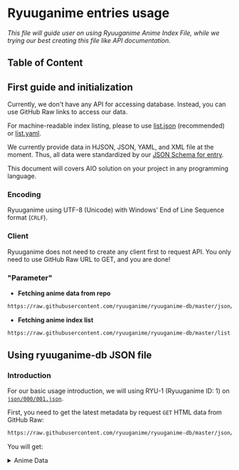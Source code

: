# Ryuuganime entries usage

_This file will guide user on using Ryuuganime Anime Index File, while
we trying our best creating this file like API documentation._

## Table of Content


## First guide and initialization

Currently, we don't have any API for accessing database. Instead, you can use GitHub Raw links to access our data.

For machine-readable index listing, please to use [list.json](list.json) (recommended) or [list.yaml](list.yaml).

We currently provide data in HJSON, JSON, YAML, and XML file at the moment. Thus, all data were standardized by our [JSON Schema for entry](schemas/entry.json).

This document will covers AIO solution on your project in any programming language.

### Encoding

Ryuuganime using UTF-8 (Unicode) with Windows' End of Line Sequence format (`CRLF`).

### Client

Ryuuganime does not need to create any client first to request API. You only need to use GitHub Raw URL to GET, and you are done!

### "Parameter"

* **Fetching anime data from repo**
      
```bash
https://raw.githubusercontent.com/ryuuganime/ryuuganime-db/master/json/<RYU-ID1>/<RYU-ID2>.json
```
* **Fetching anime index list**
```bash
https://raw.githubusercontent.com/ryuuganime/ryuuganime-db/master/list.json
```

## Using ryuuganime-db JSON file

### Introduction

For our basic usage introduction, we will using RYU-1 (Ryuuganime ID: 1)
on [`json/000/001.json`](json/000/001.json).

First, you need to get the latest metadata by request `GET` HTML data
from GitHub Raw:
```bash
https://raw.githubusercontent.com/ryuuganime/ryuuganime-db/master/json/000/001.json
```

You will get:
<details>
<summary>Anime Data</summary>
<source lang="json">{
    "$schema": "../../schemas/entry.json",
    "title": {
        "native": "富豪刑事 Balance:UNLIMITED",
        "en_Latn": "Fugou Keiji: Balance:Unlimited",
        "ar_001": "المحقق المليونير - الرصيد: غير محدود",
        "hu_HU": null,
        "he_IL": "בלש מיליונר - איזון: ללא הגבלה",
        "id_ID": "Detektif Milyuner - Balance:UNLIMITED",
        "en_US": "The Millionaire Detective – Balance: UNLIMITED",
        "ja_JP": "富豪刑事 Balance:UNLIMITED",
        "de_DE": null,
        "ko_KR": "부호형사 Balance:UNLIMITED",
        "fr_FR": null,
        "pt_PT": null,
        "ru_RU": "Богатый детектив. Баланс: Неограничен",
        "es_ES": "El Detective Millonario - Equilibrio:Ilimitado",
        "zh_Hans": "富豪刑事 Balance:UNLIMITED",
        "zh_Hant": "富豪刑事 Balance:UNLIMITED",
        "vi_VN": "Thám Tử Triệu Phú"
    },
    "backdrop": "https://artworks.thetvdb.com/banners/series/376211/backgrounds/5e8f9ab57e0ed.jpg",
    "visualKey": "https://artworks.thetvdb.com/banners/series/376211/posters/62114838.jpg",
    "synopsis": {
        "ar_001": "قصة أنمي Fugou Keiji: Balance:Unlimited تدور حول المحقق دايسكي كانبي المليونير فاحش الثراء الذي يحل القضايا بطرق وقحة غير تقليدية.",
        "hu_HU": null,
        "he_IL": null,
        "id_ID": "Daisuke Kanbe, seorang detektif dengan aset luar biasa. Daisuke Kanbe ditugaskan ke Markas Besar Pencegahan Kejahatan Modern, hanya mereka yang telah menyebabkan masalah bagi Departemen Kepolisian Metropolitan yang dikirim. Di sana, Daisuke bertemu dengan Haru Katou. Mereka harus bekerja sama untuk mengungkap berbagai kasus misteri.",
        "en_US": "The incredibly wealthy Daisuke Kanbe audaciously solves cases in unconventional ways. Kanbe is assigned to the \"Modern Crimes Task Unit\" — a unit created to keep problematic officers away from others. There, Kanbe becomes partners with Katou.",
        "ja_JP": "ケタ外れの資産をもつ神戸家の御曹司・大助が赴任したのは、 警視庁で問題を起こした人間だけが送り込まれる 「現代犯罪対策本部準備室」、通称「現対本部」。 そこで大助は情に厚い男・加藤 春とバディを組まされる。 人の命すら値踏みする大助に対して「世の中金じゃねぇ」と反発する加藤。 対立する2人の前に立ちはだかる、様々な事件と謎。 常識を超えた捜査が今、始まる――！",
        "de_DE": "Die Anime-Serie »The Millionaire Detective – Balance: UNLIMITED« dreht sich um den wohlhabenden und materialistisch veranlagten Detektiv Daisuke Kambe. Nachdem Daisuke Probleme auf seiner Polizeibehörde verursacht hat, wird er zum Hauptquartier zur Verhütung moderner Verbrechen gesandt, was eine Art Sammelpool für Leute wie ihn ist, die der Polizei nichts als Ärger bereitet haben.\nDort trifft er auf seinen künftigen Partner Haru Kato, die beide unterschiedlicher nicht sein könnten. Denn Kato ist der festen Überzeugung, dass Geld nicht alles auf der Welt ist und daher hat er für Daisukes materiell geprägte Lebensweise nicht viel übrig. Doch die beiden Detektive müssen ihre persönlichen Differenzen überwinden, um gemeinsam die vor ihnen liegenden Kriminalfälle lösen zu können.",
        "ko_KR": "부유한 자산을 가진 칸베 가문의 후계자 다이스케가 부임하게 된 곳은, 경시청에서 문제를 일으킨 사람들만 보내진다는 현대 범죄 대책 본부 준비실, 통칭 '현대 본부'.\n그 곳에서 다이스케는 정이 많은 남자 카토 하루와 함께 팀을 이루게 되고, 카토는 사람의 목숨에 값을 매기는 다이스케에게 세상은 돈이 다가 아니라며 반발한다.\n대립하는 두 사람의 앞을 가로막는 여러가지 사건과 수수께끼.\n상식을 뛰어넘는 수사가 지금, 시작된다-",
        "fr_FR": "Lorsque qu’une personne du Département de la Police métropolitaine de Tokyo pose problème, elle est transférée dans le « Nouveau Quartier Général Anti-Criminalité ». C’est là qu’est envoyé Daisuke, le fils riche et exceptionnel de l’illustre famille Kambe. Contre toute attente, il fera équipe avec le bienveillant Haru Kato. Daisuke, lui, considère que la vie a un prix, alors que Kato pense au contraire qu’elle est inestimable. Deux personnes que tout oppose, unies face aux nombreux mystères et incidents qui se dressent devant eux... C’est le début d’enquêtes défiant toute logique !",
        "pt_PT": "A história gira em torno do milionário Daisuke Kambe, herdeiro de uma das famílias mais ricas do Japão, designado como detetive da Força-Tarefa de Prevenção ao Crime Moderno (também conhecida como MCPTF), no Departamento de Polícia Metropolitana de Tóquio. Aproveitando ao máximo sua vasta riqueza, ele não economiza para solucionar crimes complexos e tem a tendência de avaliar tudo, incluindo vidas humanas individuais em termos de seu valor monetário. Haru Katou, um detetive de coração compassivo que acredita que dinheiro não é tudo, é escolhido como parceiro de Kambe, mas é repelido por sua atitude materialista. Tendo personalidades diametralmente opostas, testemunhe como os dois se unem para enfrentar crimes e mistérios aparentemente insolúveis!",
        "ru_RU": "«Деньги могут всё!» — примерно такого девиза придерживается детектив Дайсукэ Камбэ, у которого денег куры не клюют. Однако к чести детектива, надо отметить, что финансы он тратит в том числе и на ведение расследований. Вот только не всех в столичном Управлении полиции устраивает такой подход, и Дайсукэ благополучно сплавляют в Главное управление по борьбе с современными преступлениями, где рано или поздно оказываются все неугодные и проблемные полицейские. В пару Дайсукэ назначают Хару Като, который не одобряет методы Дайсукэ и убеждён, что некоторые вещи не купишь. Двум детективам предстоит как-то притереться друг к другу, параллельно расследуя запутанные криминальные загадки.",
        "es_ES": "La historia se centra en el increíblemente rico Daisuke Kanbe, quien es un detective que se encarga de resolver casos de la manera más poco convencional. Aunque la novela de Tsutsui se publicó entre 1975 y 1977, el anime se desarrollará en la era moderna. Kanbe es asignado a la “Unidad de Combate de Crímenes Modernos”, una unidad que, de hecho, fue creada para apartar a los oficiales problemáticos de los demás. Allí, Kanbe se hace compañero de Katou.",
        "zh_Hans": "本作故事主要講述刑警神戶大助，利用大富豪父親的巨大資產解決各種案件。\n擁有不可計數資產的神戶家大少爺大助即將赴任的地方，是僅會接收警視廳中的問題份子的「現代犯罪對策本部準備室」，通稱「現對本部」。\n大助在那裏與重感情的男人加藤春組成了搭檔。面對用錢衡量一切的大助，加藤以「世上並非只有金錢」加以反駁。各種各樣的事件和謎團，阻擋在這對立的2人面前。超越常識的搜查現在開始！",
        "zh_Hant": "本作故事主要講述刑警神戶大助，利用大富豪父親的巨大資產解決各種案件。\n擁有不可計數資產的神戶家大少爺大助即將赴任的地方，是僅會接收警視廳中的問題份子的「現代犯罪對策本部準備室」，通稱「現對本部」。\n大助在那裏與重感情的男人加藤春組成了搭檔。面對用錢衡量一切的大助，加藤以「世上並非只有金錢」加以反駁。各種各樣的事件和謎團，阻擋在這對立的2人面前。超越常識的搜查現在開始！",
        "vi_VN": "Kanbe Daisuke, một thám tử xuất thân từ gia đình giàu có sở hữu khối tài sản lớn không đếm xuể, anh được giao làm thám tử cho Ban phòng chống tội phạm hiện đại tại Sở Cảnh sát Thủ đô Tokyo. Tại đây, Kanbe hợp tác với Haru Katou, người có quan niệm tiền không phải tất cả, không thiện cảm mấy với việc tiêu xài tiền của Kanbe. Những bí ẩn đầy thách thức mở ra trước mắt hai thám tử, họ cùng hợp tác giải quyết các vụ án."
    },
    "information": {
        "synonyms": {
            "en_Latn": [
                "Fugō Keiji Balance: Unlimited",
                "FugouKeijiBUL"
            ],
            "ar_001": null,
            "hu_HU": null,
            "he_IL": null,
            "id_ID": null,
            "en_US": [
                "Wealthy Detective"
            ],
            "ja_JP": null,
            "de_DE": null,
            "ko_KR": null,
            "fr_FR": null,
            "pt_PT": null,
            "ru_RU": null,
            "es_ES": null,
            "zh_Hans": null,
            "zh_Hant": null,
            "vi_VN": null
        },
        "type": {
            "en_US": "TV",
            "id_ID": "Serial TV"
        },
        "status": {
            "en_US": "Airing",
            "id_ID": "Mengudara"
        },
        "serialGenre": {
            "en_US": [
                "Drama",
                "Mystery",
                "Comedy",
                "Crime"
            ],
            "id_ID": [
                "Drama",
                "Misteri",
                "Komedi",
                "Kriminalitas"
            ]
        },
        "serialTags": {
            "en_US": [
                "Detectives",
                "Police",
                "Billionaire",
                "Investigation",
                "Male Protagonist"
            ],
            "id_ID": [
                "Detektif",
                "Polisi",
                "Milyuner",
                "Investigasi",
                "Tokoh Utama Laki-Laki"
            ]
        },
        "releaseSeason": {
            "en_US": "Spring",
            "id_ID": "Semi",
            "ja_JP": "春",
            "ko_KR": "봄",
            "zh_Hans": "春天",
            "zh_Hant": "春天"
        },
        "releaseYear": 2020,
        "episode": 11,
        "releaseDate": "2020-04-10",
        "endDate": null,
        "duration": 23,
        "totalDuration": null,
        "studio": "CloverWorks",
        "rating": "PG13+",
        "isNsfw": false,
        "adaptation": {
            "en_US": "Novel",
            "id_ID": "Novel"
        },
        "country": {
            "en_US": "Japan",
            "id_ID": "Jepang"
        }
    },
    "scores": {
        "aniDB": {
            "id": 15364,
            "score": 6.07
        },
        "AniList": {
            "id": 114888,
            "score": 73
        },
        "AnimePlanet": {
            "url": "https://www.anime-planet.com/anime/the-millionaire-detective-balance-unlimited",
            "id": 14492,
            "score": 4.207
        },
        "ANN": {
            "id": 22980,
            "score": null
        },
        "aniSearch": {
            "url": "https://www.anisearch.com/anime/14906,fugou-keiji-balance-unlimited",
            "id": 14906,
            "score": 71
        },
        "Annict": {
            "id": 7271,
            "score": 86.67
        },
        "IMDb": {
            "code": "tt12117218",
            "score": 8.1
        },
        "KinoPoisk": {
            "id": null,
            "score": null
        },
        "Kitsu": {
            "slug": "fugou-keiji-balance-unlimited",
            "id": 43056,
            "score": 80.56
        },
        "LiveChart": {
            "id": 9777,
            "score": 8.27
        },
        "MyAnimeList": {
            "id": 41120,
            "score": 7.51
        },
        "MyShows": {
            "id": 66109,
            "score": 4.44
        },
        "Nautiljon": {
            "url": "https://www.nautiljon.com/animes/fugou+keiji+balance+-+unlimited.html",
            "score": 8.97
        },
        "Notify": {
            "base64": "TM1LPA8Wg",
            "score": 8.32
        },
        "OtakOtaku": {
            "id": 1724,
            "score": 9
        },
        "Shikimori": {
            "id": 41120,
            "score": 7.51
        },
        "SIMKL": {
            "id": 1247789,
            "score": 8.6
        },
        "TMDB": {
            "url": "https://www.themoviedb.org/tv/98491-balance-unlimited",
            "id": 98491,
            "score": 80
        },
        "Trakt": {
            "url": "https://trakt.tv/shows/157673",
            "id": 157673,
            "score": 73
        },
        "TVTime": {
            "id": 376211,
            "score": 9.76
        }
    },
    "updatedDate": "2020-05-05T16:54:42+07:00",
    "fansub": {
        "idn": {
            "Aibou": "https://www.aibouanime.site/2020/04/fugou-keiji-balanceunlimited.html",
            "Aizukara": "https://www.aizukara.web.id/search/label/Fugou%20Keiji",
            "AWSubs": null,
            "Allsub": null,
            "Alter": null,
            "AnimeGokil": null,
            "AniToki": null,
            "AoiTenshi": null,
            "Arks": null,
            "ASubs": null,
            "Bentoo": null,
            "Caramel": null,
            "Cijanepoi": null,
            "Conan": null,
            "DAnimeSubs": null,
            "Del": null,
            "DNFI": null,
            "Durandal": null,
            "EmotPekmen": null,
            "Excalibur": null,
            "exTonan": null,
            "Gantz": null,
            "Gin": null,
            "Haruna": null,
            "Haruzora": null,
            "HunterNoSekai": "https://www.huntersekai.website/search/label/Fugou?&max-results=8",
            "IA": null,
            "Inazumaotoshi": null,
            "Indis": null,
            "Inform0930": null,
            "Isekai": null,
            "Junk": "https://www.junksubs.com/search/label/Unlimited",
            "Kazefuri": null,
            "Kinshiru": null,
            "KO": null,
            "Kopaja": null,
            "LCC": null,
            "MangaNekoTranslation": null,
            "Melody": null,
            "Mite": null,
            "Nanairo": "https://nanairo-sub.livejournal.com/tag/fugou%20keiji%20balance%20unlimited",
            "Neo": null,
            "OPLovers": null,
            "Ougi": null,
            "Panagayan": null,
            "Pendekar": null,
            "Pucuk": null,
            "Quinime": null,
            "RevieXion": null,
            "Samehadaku": null,
            "SilverYasha": null,
            "Sora": null,
            "TTOD": null,
            "Vedifi": null,
            "Warung": null,
            "Wibu": null,
            "Yuki": null,
            "Zen": null
        },
        "eng": {
            "Horrible": "https://horriblesubs.info/shows/fugou-keiji-balance-unlimited#01"
        }
    },
    "fanshare": {
        "idn": {
            "AniBatch": null,
            "AnimeKompi": "http://animekompi.web.id/series/fugou-keiji-balanceunlimited/",
            "AnimeSAVE": null,
            "Bakacan": "https://bakacan.id/anime/fugou-keiji-balanceunlimited/",
            "Drivenime": null,
            "Hinime": null,
            "Koenime": null,
            "Kusonime": null,
            "Mikanime": null,
            "Moenime": "https://moenime.web.id/fugou-keiji-balanceunlimited-sub-indo/",
            "Ryuukoi": null,
            "WibuDesu": null
        },
        "eng": {
            "AnimeKayo": "https://animekayo.com/?s=Fugou+Keiji"
        }
    },
    "fanstream": {
        "idn": {
            "AnimeIndoNET": "http://animeindo.moe/anime/fugou-keiji-balanceunlimited",
            "anoBoy": "https://anoboy.us/anime/fugou-keiji-balanceunlimited/",
            "Gomunime": null,
            "Moeclip": "https://moeclip.com/anime/fugou-keiji-balanceunlimited-sub-indo/",
            "Neonime": "https://neonime.org/tvshows/fugou-keiji-balanceunlimited-subtitle-indonesia/",
            "Onnime": "https://onnime.net/anime/fugou-keiji-balanceunlimited.VZQMnkZ3/",
            "OtakuIndo": null
        },
        "eng": {
            "fourAnime": "https://4anime.to/anime/fugou-keiji-balanceunlimited",
            "nineAnime": "https://9anime.to/watch/the-millionaire-detective-balance-unlimited.p08q",
            "AnimeDaisuki": "https://animedaisuki.moe/anime/933/fugou-keiji-balance-unlimited",
            "AnimeTwist": "https://twist.moe/a/fugou-keiji-balance-unlimited/1",
            "Animeflix": "https://animeflix.io/shows/fugou-keiji-balanceunlimited",
            "AnimeHeaven": "https://animeheaven.ru/detail/fugou-keiji-balance-unlimited",
            "Animelon": null,
            "Animeultima": "https://www1.animeultima.to/a/fugou-keiji-balanceunlimited_211044",
            "AniWatch": "https://aniwatch.me/anime/2315",
            "GogoAnime": "https://www17.gogoanime.io/category/fugou-keiji-balanceunlimited",
            "KissAnime": "https://kissanime.ru/Anime/Fugou-Keiji-Balance-Unlimited",
            "WonderfulSubs": "https://beta.wonderfulsubs.com/watch/themillionairedetectivebalanceunlimited"
        }
    },
    "library": {
        "Nyaa": "https://nyaa.si/?f=0&c=0_0&q=Fugou+Keiji",
        "PerpusIndo": "https://www.perpusindo.info/sharelist/?kat=&user=&cari=fugou%20keiji&kartel="
    },
    "signature": {
        "name": "Natsu Tadama",
        "username": "@nattadasu",
        "discordId": 384089845527478300,
        "submissionDateTime": "2020-05-05T17:26:00+07:00",
        "sign": "RGlnaXRhbGx5IFNpZ25lZCBieSBOYXRzdSBUYWRhbWEgQCBBY2VoLCBJbmRvbmVzaWE="
    }
}</source>
</details>